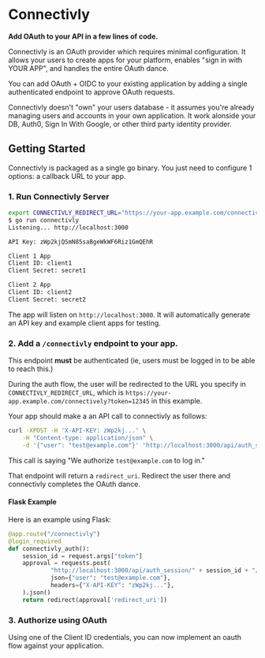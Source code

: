 # Connectivly

**Add OAuth to your API in a few lines of code.**

Connectivly is an OAuth provider which requires minimal configuration. 
It allows your users to create apps for your platform,
enables "sign in with YOUR APP", and handles the entire OAuth dance.

You can add OAuth + OIDC to your existing application by adding a single 
authenticated endpoint to approve OAuth requests. 

Connectivly doesn't "own" your users database - it assumes you're already 
managing users and accounts in your own application. It work alonside your DB,
Auth0, Sign In With Google, or other third party identity provider.

## Getting Started

Connectivly is packaged as a single go binary. You just need to configure 1 options:
a callback URL to your app.

### 1. Run Connectivly Server

``` bash
export CONNECTIVLY_REDIRECT_URL="https://your-app.example.com/connectivly"
$ go run connectivly
Listening... http://localhost:3000

API Key: zWp2kjQSmN85saBgeWkWF6Riz1GmQEhR

Client 1 App
Client ID: client1
Client Secret: secret1

Client 2 App
Client ID: client2
Client Secret: secret2
```

The app will listen on `http://localhost:3000`. It will automatically generate
an API key and example client apps for testing.


### 2. Add a `/connectivly` endpoint to your app.
This endpoint **must** be authenticated (ie, users must be logged in to be able to reach this.)

During the auth flow, the user will be redirected to the URL you specify in 
`CONNECTIVLY_REDIRECT_URL`, which is `https://your-app.example.com/connectively?token=12345`
in this example.

Your app should make a an API call to connectivly as follows:

``` bash
curl -XPOST -H 'X-API-KEY: zWp2kj...' \
    -H "Content-type: application/json" \
    -d '{"user": "test@example.com"}' 'http://localhost:3000/api/auth_session/12345/approve'
```

This call is saying "We authorize `test@example.com` to log in."

That endpoint will return a `redirect_uri`. Redirect the user there and connectivly completes the OAuth dance.

#### Flask Example

Here is an example using Flask:

``` py
@app.route("/connectivly")
@login_required
def connectivly_auth():
    session_id = request.args["token"]
    approval = requests.post(
            "http://localhost:3000/api/auth_session/" + session_id + "/approve",
            json={"user": "test@example.com"},
            headers={"X-API-KEY": "zWp2kj..."},
    ).json()
    return redirect(approval['redirect_uri'])
```

### 3. Authorize using OAuth

Using one of the Client ID credentials, you can now implement an oauth flow against your application.